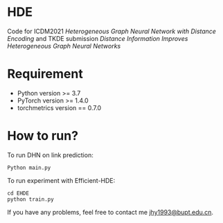 # HDE

Code for ICDM2021 *Heterogeneous Graph Neural Network with Distance Encoding* and TKDE submission *Distance Information Improves Heterogeneous Graph Neural Networks*

# Requirement

- Python version >= 3.7
- PyTorch version >= 1.4.0
- torchmetrics version == 0.7.0


# How to run?

To run DHN on link prediction:

``Python main.py``

To run experiment with Efficient-HDE:

```
cd EHDE
python train.py
```


If you have any problems, feel free to contact me jhy1993@bupt.edu.cn.
